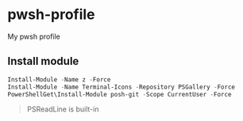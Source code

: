# pwsh-profile
My pwsh profile

## Install module
```powershell
Install-Module -Name z -Force
Install-Module -Name Terminal-Icons -Repository PSGallery -Force
PowerShellGet\Install-Module posh-git -Scope CurrentUser -Force
```
> PSReadLine is built-in


